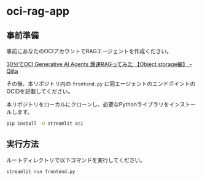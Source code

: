 # oci-rag-app

## 事前準備

事前にあなたのOCIアカウントでRAGエージェントを作成ください。

[30分でOCI Generative AI Agents 爆速RAGってみた 【Object storage編】 - Qiita](https://qiita.com/msasakaw/items/219c58ecdf98b4bfb743)

その後、本リポジトリ内の `frontend.py` に同エージェントのエンドポイントのOCIDを記載してください。

本リポジトリをローカルにクローンし、必要なPythonライブラリをインストールします。

```zsh
pip install -U streamlit oci
```

## 実行方法

ルートディレクトリで以下コマンドを実行してください。

```zsh
streamlit run frontend.py
```
